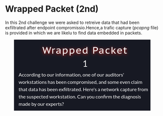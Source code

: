 # Wrapped Packet (2nd)
In this 2nd challenge we were asked to retreive data that had been exfiltrated after endpoint compromissio.Hence,a trafic capture (_pcapng_ file) is provided in which we are likelu to find data embedded in packets.
<p align="center">
  <img src="Screenshots/S1.png" alt="Desc">
</p>

